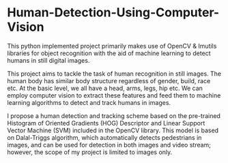 # Human-Detection-Using-Computer-Vision
This python implemented project primarily makes use of OpenCV &amp; Imutils libraries for object recognition with the aid of machine learning to detect humans in still digital images.

This project aims to tackle the task of human recognition in still images. The human body has similar body structure regardless of gender, build, race etc. At the basic level, we all have a head, arms, legs, hip etc. We can employ computer vision to extract these features and feed them to machine learning algorithms to detect and track humans in images.

I propose a human detection and tracking scheme based on the pre-trained Histogram of Oriented Gradients (HOG) Descriptor and Linear Support Vector Machine (SVM) included in the OpenCV library. This model is based on Dalal-Triggs algorithm, which automatically detects pedestrians in images, and can be used for detection in both images and video stream; however, the scope of my project is limited to images only.

